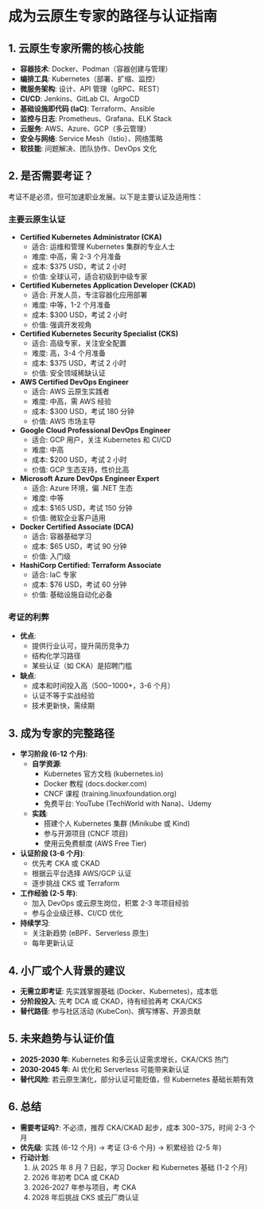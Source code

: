 # 成为云原生专家的路径与认证指南

## 1. 云原生专家所需的核心技能
- **容器技术**: Docker、Podman（容器创建与管理）
- **编排工具**: Kubernetes（部署、扩缩、监控）
- **微服务架构**: 设计、API 管理（gRPC、REST）
- **CI/CD**: Jenkins、GitLab CI、ArgoCD
- **基础设施即代码 (IaC)**: Terraform、Ansible
- **监控与日志**: Prometheus、Grafana、ELK Stack
- **云服务**: AWS、Azure、GCP（多云管理）
- **安全与网络**: Service Mesh（Istio）、网络策略
- **软技能**: 问题解决、团队协作、DevOps 文化

## 2. 是否需要考证？
考证不是必须，但可加速职业发展。以下是主要认证及适用性：

### 主要云原生认证
- **Certified Kubernetes Administrator (CKA)**
    - 适合: 运维和管理 Kubernetes 集群的专业人士
    - 难度: 中高，需 2-3 个月准备
    - 成本: $375 USD，考试 2 小时
    - 价值: 全球认可，适合初级到中级专家
- **Certified Kubernetes Application Developer (CKAD)**
    - 适合: 开发人员，专注容器化应用部署
    - 难度: 中等，1-2 个月准备
    - 成本: $300 USD，考试 2 小时
    - 价值: 强调开发视角
- **Certified Kubernetes Security Specialist (CKS)**
    - 适合: 高级专家，关注安全配置
    - 难度: 高，3-4 个月准备
    - 成本: $375 USD，考试 2 小时
    - 价值: 安全领域稀缺认证
- **AWS Certified DevOps Engineer**
    - 适合: AWS 云原生实践者
    - 难度: 中高，需 AWS 经验
    - 成本: $300 USD，考试 180 分钟
    - 价值: AWS 市场主导
- **Google Cloud Professional DevOps Engineer**
    - 适合: GCP 用户，关注 Kubernetes 和 CI/CD
    - 难度: 中高
    - 成本: $200 USD，考试 2 小时
    - 价值: GCP 生态支持，性价比高
- **Microsoft Azure DevOps Engineer Expert**
    - 适合: Azure 环境，偏 .NET 生态
    - 难度: 中等
    - 成本: $165 USD，考试 150 分钟
    - 价值: 微软企业客户适用
- **Docker Certified Associate (DCA)**
    - 适合: 容器基础学习
    - 成本: $65 USD，考试 90 分钟
    - 价值: 入门级
- **HashiCorp Certified: Terraform Associate**
    - 适合: IaC 专家
    - 成本: $76 USD，考试 60 分钟
    - 价值: 基础设施自动化必备

### 考证的利弊
- **优点**:
    - 提供行业认可，提升简历竞争力
    - 结构化学习路径
    - 某些认证（如 CKA）是招聘门槛
- **缺点**:
    - 成本和时间投入高（$500-$1000+，3-6 个月）
    - 认证不等于实战经验
    - 技术更新快，需续期

## 3. 成为专家的完整路径
- **学习阶段 (6-12 个月)**:
    - **自学资源**:
        - Kubernetes 官方文档 (kubernetes.io)
        - Docker 教程 (docs.docker.com)
        - CNCF 课程 (training.linuxfoundation.org)
        - 免费平台: YouTube (TechWorld with Nana)、Udemy
    - **实践**:
        - 搭建个人 Kubernetes 集群 (Minikube 或 Kind)
        - 参与开源项目 (CNCF 项目)
        - 使用云免费额度 (AWS Free Tier)
- **认证阶段 (3-6 个月)**:
    - 优先考 CKA 或 CKAD
    - 根据云平台选择 AWS/GCP 认证
    - 逐步挑战 CKS 或 Terraform
- **工作经验 (2-5 年)**:
    - 加入 DevOps 或云原生岗位，积累 2-3 年项目经验
    - 参与企业级迁移、CI/CD 优化
- **持续学习**:
    - 关注新趋势 (eBPF、Serverless 原生)
    - 每年更新认证

## 4. 小厂或个人背景的建议
- **无需立即考证**: 先实践掌握基础 (Docker、Kubernetes)，成本低
- **分阶段投入**: 先考 DCA 或 CKAD，待有经验再考 CKA/CKS
- **替代路径**: 参与社区活动 (KubeCon)、撰写博客、开源贡献

## 5. 未来趋势与认证价值
- **2025-2030 年**: Kubernetes 和多云认证需求增长，CKA/CKS 热门
- **2030-2045 年**: AI 优化和 Serverless 可能带来新认证
- **替代风险**: 若云原生演化，部分认证可能贬值，但 Kubernetes 基础长期有效

## 6. 总结
- **需要考证吗?**: 不必须，推荐 CKA/CKAD 起步，成本 $300-$375，时间 2-3 个月
- **优先级**: 实践 (6-12 个月) → 考证 (3-6 个月) → 积累经验 (2-5 年)
- **行动计划**:
    1. 从 2025 年 8 月 7 日起，学习 Docker 和 Kubernetes 基础 (1-2 个月)
    2. 2026 年初考 DCA 或 CKAD
    3. 2026-2027 年参与项目，考 CKA
    4. 2028 年后挑战 CKS 或云厂商认证
